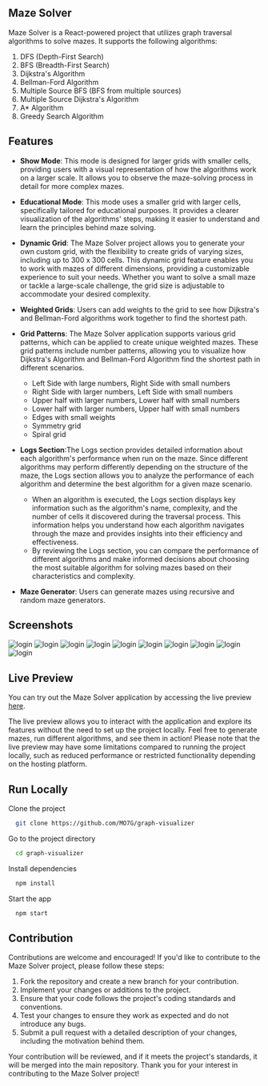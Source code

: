 ## Maze Solver

Maze Solver is a React-powered project that utilizes graph traversal algorithms to solve mazes. It supports the following algorithms:

1. DFS (Depth-First Search)
2. BFS (Breadth-First Search)
3. Dijkstra's Algorithm
4. Bellman-Ford Algorithm
5. Multiple Source BFS (BFS from multiple sources)
6. Multiple Source Dijkstra's Algorithm
7. A* Algorithm
8. Greedy Search Algorithm











## Features

- **Show Mode**: This mode is designed for larger grids with smaller cells, providing users with a visual representation of how the algorithms work on a larger scale. It allows you to observe the maze-solving process in detail for more complex mazes.

- **Educational Mode**: This mode uses a smaller grid with larger cells, specifically tailored for educational purposes. It provides a clearer visualization of the algorithms' steps, making it easier to understand and learn the principles behind maze solving.



 - **Dynamic Grid**: The Maze Solver project allows you to generate your own custom grid, with the flexibility to create grids of varying sizes, including up to 300 x 300 cells. This dynamic grid feature enables you to work with mazes of different dimensions, providing a customizable experience to suit your needs. Whether you want to solve a small maze or tackle a large-scale challenge, the grid size is adjustable to accommodate your desired complexity.


- **Weighted Grids**: Users can add weights to the grid to see how Dijkstra's and Bellman-Ford algorithms work together to find the shortest path.

- **Grid Patterns**: The Maze Solver application supports various grid patterns, which can be applied to create unique weighted mazes. These grid patterns include number patterns, allowing you to visualize how Dijkstra's Algorithm and Bellman-Ford Algorithm find the shortest path in different scenarios.
  - Left Side with large numbers, Right Side with small numbers
  - Right Side with larger numbers, Left Side with small numbers
  - Upper half with larger numbers, Lower half with small numbers
  - Lower half with larger numbers, Upper half with small numbers
  - Edges with small weights
  - Symmetry grid
  - Spiral grid


- **Logs Section**:The Logs section provides detailed information about each algorithm's performance when run on the maze. Since different algorithms may perform differently depending on the structure of the maze, the Logs section allows you to analyze the performance of each algorithm and determine the best algorithm for a given maze scenario.
  - When an algorithm is executed, the Logs section displays key information such as the algorithm's name, complexity, and the number of cells it discovered during the traversal process. This information helps you understand how each algorithm navigates through the maze and provides insights into their efficiency and effectiveness.
  - By reviewing the Logs section, you can compare the performance of different algorithms and make informed decisions about choosing the most suitable algorithm for solving mazes based on their characteristics and complexity.


- **Maze Generator**: Users can generate mazes using recursive and random maze generators.

## Screenshots
![login](https://github.com/MO7G/graph-visualizer/blob/main/public/assets/screenshots/1.png?raw=true)
![login](https://github.com/MO7G/graph-visualizer/blob/main/public/assets/screenshots/2.png?raw=true)
![login](https://github.com/MO7G/graph-visualizer/blob/main/public/assets/screenshots/3.png?raw=true)
![login](https://github.com/MO7G/graph-visualizer/blob/main/public/assets/screenshots/4.png?raw=true)
![login](https://github.com/MO7G/graph-visualizer/blob/main/public/assets/screenshots/5.png?raw=true)
![login](https://github.com/MO7G/graph-visualizer/blob/main/public/assets/screenshots/6.png?raw=true)
![login](https://github.com/MO7G/graph-visualizer/blob/main/public/assets/screenshots/7.png?raw=true)
![login](https://github.com/MO7G/graph-visualizer/blob/main/public/assets/screenshots/8.png?raw=true)
![login](https://github.com/MO7G/graph-visualizer/blob/main/public/assets/screenshots/9.png?raw=true)
![login](https://github.com/MO7G/graph-visualizer/blob/main/public/assets/screenshots/10.png?raw=true)

## Live Preview

You can try out the Maze Solver application by accessing the live preview [here](https://your-live-preview-url).

The live preview allows you to interact with the application and explore its features without the need to set up the project locally. Feel free to generate mazes, run different algorithms, and see them in action!
Please note that the live preview may have some limitations compared to running the project locally, such as reduced performance or restricted functionality depending on the hosting platform.



## Run Locally

Clone the project

```bash
  git clone https://github.com/MO7G/graph-visualizer
```

Go to the project directory

```bash
  cd graph-visualizer
```

Install dependencies

```bash
  npm install
```

Start the app

```bash
  npm start
```


## Contribution

Contributions are welcome and encouraged! If you'd like to contribute to the Maze Solver project, please follow these steps:

1. Fork the repository and create a new branch for your contribution.
2. Implement your changes or additions to the project.
3. Ensure that your code follows the project's coding standards and conventions.
4. Test your changes to ensure they work as expected and do not introduce any bugs.
5. Submit a pull request with a detailed description of your changes, including the motivation behind them.

Your contribution will be reviewed, and if it meets the project's standards, it will be merged into the main repository. Thank you for your interest in contributing to the Maze Solver project!


